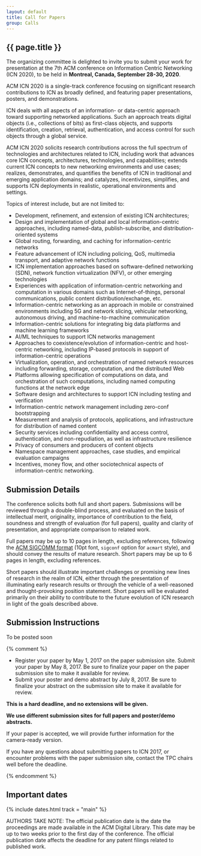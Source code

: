 ```yaml
---
layout: default
title: Call for Papers
group: Calls
---
```


## {{ page.title }}

The organizing committee is delighted to invite you to submit your work for presentation at the 7th ACM conference on Information Centric Networking (ICN 2020), to be held in **Montreal, Canada, September 28-30, 2020**.

ACM ICN 2020 is a single-track conference focusing on significant research contributions to ICN as broadly defined, and featuring paper presentations, posters, and demonstrations.

ICN deals with all aspects of an information- or data-centric approach toward supporting networked applications.  Such an approach treats digital objects (i.e., collections of bits) as first-class objects, and supports identification, creation, retrieval, authentication, and access control for such objects through a global service.

ACM ICN 2020 solicits research contributions across the full spectrum of technologies and architectures related to ICN, including work that advances core ICN concepts, architectures, technologies, and capabilities; extends current ICN concepts to new networking environments and use cases; realizes, demonstrates, and quantifies the benefits of ICN in traditional and emerging application domains; and catalyzes, incentivizes, simplifies, and supports ICN deployments in realistic, operational environments and settings.

Topics of interest include, but are not limited to:

- Development, refinement, and extension of existing ICN architectures;
- Design and implementation of global and local information-centric approaches, including named-data, publish-subscribe, and distribution-oriented systems
- Global routing, forwarding, and caching for information-centric networks
- Feature advancement of ICN including policing, QoS, multimedia transport, and adaptive network functions
- ICN implementation approaches based on software-defined networking (SDN), network function virtualization (NFV), or other emerging technologies
- Experiences with application of information-centric networking and computation in various domains such as Internet-of-things, personal communications, public content distribution/exchange, etc.
- Information-centric networking as an approach in mobile or constrained environments including 5G and network slicing, vehicular networking, autonomous driving, and machine-to-machine communication
- Information-centric solutions for integrating big data platforms and machine learning frameworks
- AI/ML techniques to support ICN networks management
- Approaches to coexistence/evolution of information-centric and host-centric networking, including IP-based protocols in support of information-centric operations
- Virtualization, operation, and orchestration of named network resources including forwarding, storage, computation, and the distributed Web
- Platforms allowing specification of computations on data, and orchestration of such computations, including named computing functions at the network edge
- Software design and architectures to support ICN including testing and verification
- Information-centric network management including zero-conf bootstrapping  
- Measurement and analysis of protocols, applications, and infrastructure for distribution of named content
- Security services including confidentiality and access control, authentication, and non-repudiation, as well as infrastructure resilience
- Privacy of consumers and producers of content objects
- Namespace management approaches, case studies, and empirical evaluation campaigns 
- Incentives, money flow, and other sociotechnical aspects of information-centric networking.

## Submission Details

The conference solicits both full and short papers. Submissions will be reviewed through a double-blind process, and evaluated on the basis of intellectual merit, originality, importance of contribution to the field, soundness and strength of evaluation (for full papers), quality and clarity of presentation, and appropriate comparison to related work.

Full papers may be up to 10 pages in length, excluding references, following the [ACM SIGCOMM format](https://github.com/conference-websites/acmart-sigproc-template/) (10pt font, `sigconf` option for `acmart` style), and should convey the results of mature research. Short papers may be up to 6 pages in length, excluding references.

Short papers should illustrate important challenges or promising new lines of research in the realm of ICN, either through the presentation of illuminating early research results or through the vehicle of a well-reasoned and thought-provoking position statement. Short papers will be evaluated primarily on their ability to contribute to the future evolution of ICN research in light of the goals described above.


## Submission Instructions

To be posted soon

{% comment %}

- Register your paper by May 1, 2017 on the paper submission site. Submit your paper by May 8, 2017. Be sure to finalize your paper on the paper submission site to make it available for review.
- Submit your poster and demo abstract by July 8, 2017. Be sure to finalize your abstract on the submission site to make it available for review.

**This is a hard deadline, and no extensions will be given.**

**We use different submission sites for full papers and poster/demo abstracts.**

If your paper is accepted, we will provide further information for the camera-ready version.

If you have any questions about submitting papers to ICN 2017, or encounter problems with
the paper submission site, contact the TPC chairs well before the deadline.

{% endcomment %}

## Important dates

{% include dates.html track = "main" %}

AUTHORS TAKE NOTE: The official publication date is the date the proceedings are made available in the ACM Digital Library.
This date may be up to two weeks prior to the first day of the conference. The official publication date affects the deadline for any patent filings related to published work.

